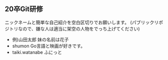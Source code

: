## 20卒Git研修
ニックネームと簡単な自己紹介を空白区切りでお願いします。
(パブリックリポジトリなので、嫌な人は適当に架空の人物をでっち上げてください)

- 例)山田太郎 妹の名前は花子
- shumon Go言語と映画が好きです。
- taiki.watanabe ふにっと
